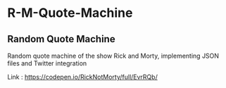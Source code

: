 # R-M-Quote-Machine

## Random Quote Machine

Random quote machine of the show Rick and Morty, implementing JSON files and Twitter integration

Link : https://codepen.io/RickNotMorty/full/EvrRQb/
